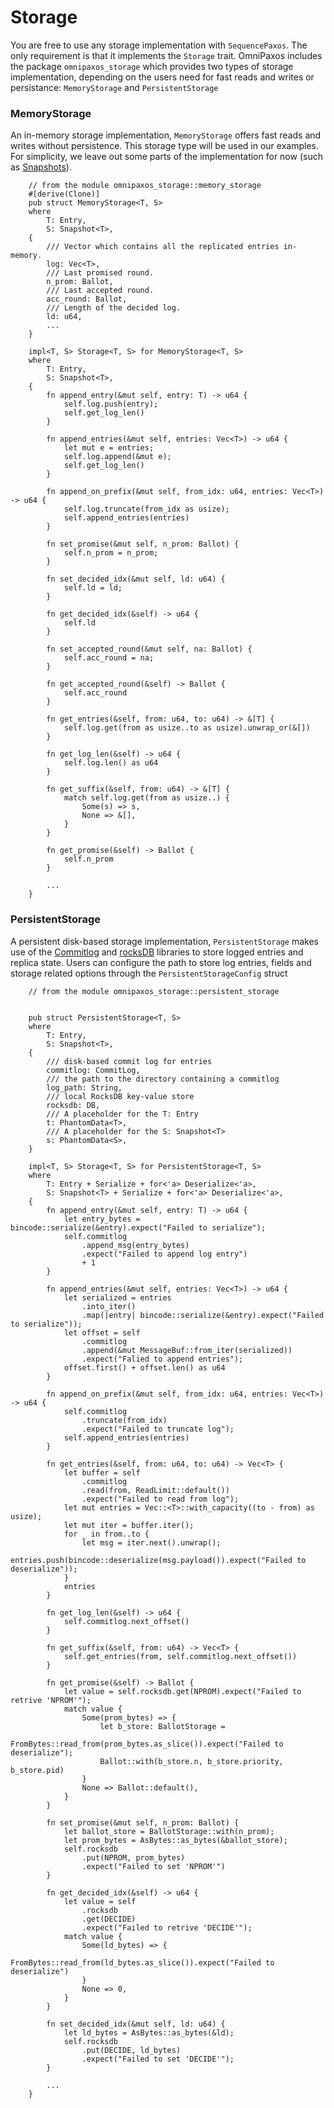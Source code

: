 # Storage
You are free to use any storage implementation with `SequencePaxos`. The only requirement is that it implements the `Storage` trait. OmniPaxos includes the package `omnipaxos_storage` which provides two types of storage implementation, depending on the users need for fast reads and writes or persistance: `MemoryStorage` and `PersistentStorage`

### MemoryStorage
An in-memory storage implementation, `MemoryStorage` offers fast reads and writes without persistence. This storage type will be used in our examples. For simplicity, we leave out some parts of the implementation for now (such as [Snapshots](../compaction.md)).
```rust,edition2018,no_run,noplaypen
    // from the module omnipaxos_storage::memory_storage
    #[derive(Clone)]
    pub struct MemoryStorage<T, S>
    where
        T: Entry,
        S: Snapshot<T>,
    {
        /// Vector which contains all the replicated entries in-memory.
        log: Vec<T>,
        /// Last promised round.
        n_prom: Ballot,
        /// Last accepted round.
        acc_round: Ballot,
        /// Length of the decided log.
        ld: u64,
        ...
    }

    impl<T, S> Storage<T, S> for MemoryStorage<T, S>
    where
        T: Entry,
        S: Snapshot<T>,
    {
        fn append_entry(&mut self, entry: T) -> u64 {
            self.log.push(entry);
            self.get_log_len()
        }

        fn append_entries(&mut self, entries: Vec<T>) -> u64 {
            let mut e = entries;
            self.log.append(&mut e);
            self.get_log_len()
        }

        fn append_on_prefix(&mut self, from_idx: u64, entries: Vec<T>) -> u64 {
            self.log.truncate(from_idx as usize);
            self.append_entries(entries)
        }

        fn set_promise(&mut self, n_prom: Ballot) {
            self.n_prom = n_prom;
        }

        fn set_decided_idx(&mut self, ld: u64) {
            self.ld = ld;
        }

        fn get_decided_idx(&self) -> u64 {
            self.ld
        }

        fn set_accepted_round(&mut self, na: Ballot) {
            self.acc_round = na;
        }

        fn get_accepted_round(&self) -> Ballot {
            self.acc_round
        }

        fn get_entries(&self, from: u64, to: u64) -> &[T] {
            self.log.get(from as usize..to as usize).unwrap_or(&[])
        }

        fn get_log_len(&self) -> u64 {
            self.log.len() as u64
        }

        fn get_suffix(&self, from: u64) -> &[T] {
            match self.log.get(from as usize..) {
                Some(s) => s,
                None => &[],
            }
        }

        fn get_promise(&self) -> Ballot {
            self.n_prom
        }
        
        ...
    }
```

### PersistentStorage
A persistent disk-based storage implementation, `PersistentStorage` makes use of the [Commitlog](https://crates.io/crates/commitlog) and [rocksDB](https://crates.io/crates/rocksdb) libraries to store logged entries and replica state. Users can configure the path to store log entries, fields and storage related options through the `PersistentStorageConfig` struct

```rust,edition2018,no_run,noplaypen
    // from the module omnipaxos_storage::persistent_storage

    
    pub struct PersistentStorage<T, S>
    where
        T: Entry,
        S: Snapshot<T>,
    {
        /// disk-based commit log for entries
        commitlog: CommitLog,
        /// the path to the directory containing a commitlog
        log_path: String,
        /// local RocksDB key-value store
        rocksdb: DB,
        /// A placeholder for the T: Entry
        t: PhantomData<T>,
        /// A placeholder for the S: Snapshot<T>
        s: PhantomData<S>,
    }

    impl<T, S> Storage<T, S> for PersistentStorage<T, S>
    where
        T: Entry + Serialize + for<'a> Deserialize<'a>,
        S: Snapshot<T> + Serialize + for<'a> Deserialize<'a>,
    {
        fn append_entry(&mut self, entry: T) -> u64 {
            let entry_bytes = bincode::serialize(&entry).expect("Failed to serialize");
            self.commitlog
                .append_msg(entry_bytes)
                .expect("Failed to append log entry")
                + 1
        }

        fn append_entries(&mut self, entries: Vec<T>) -> u64 {
            let serialized = entries
                .into_iter()
                .map(|entry| bincode::serialize(&entry).expect("Failed to serialize"));
            let offset = self
                .commitlog
                .append(&mut MessageBuf::from_iter(serialized))
                .expect("Falied to append entries");
            offset.first() + offset.len() as u64
        }

        fn append_on_prefix(&mut self, from_idx: u64, entries: Vec<T>) -> u64 {
            self.commitlog
                .truncate(from_idx)
                .expect("Failed to truncate log");
            self.append_entries(entries)
        }

        fn get_entries(&self, from: u64, to: u64) -> Vec<T> {
            let buffer = self
                .commitlog
                .read(from, ReadLimit::default())
                .expect("Failed to read from log");
            let mut entries = Vec::<T>::with_capacity((to - from) as usize);
            let mut iter = buffer.iter();
            for _ in from..to {
                let msg = iter.next().unwrap();
                entries.push(bincode::deserialize(msg.payload()).expect("Failed to deserialize"));
            }
            entries
        }

        fn get_log_len(&self) -> u64 {
            self.commitlog.next_offset()
        }

        fn get_suffix(&self, from: u64) -> Vec<T> {
            self.get_entries(from, self.commitlog.next_offset())
        }

        fn get_promise(&self) -> Ballot {
            let value = self.rocksdb.get(NPROM).expect("Failed to retrive 'NPROM'");
            match value {
                Some(prom_bytes) => {
                    let b_store: BallotStorage =
                        FromBytes::read_from(prom_bytes.as_slice()).expect("Failed to deserialize");
                    Ballot::with(b_store.n, b_store.priority, b_store.pid)
                }
                None => Ballot::default(),
            }
        }

        fn set_promise(&mut self, n_prom: Ballot) {
            let ballot_store = BallotStorage::with(n_prom);
            let prom_bytes = AsBytes::as_bytes(&ballot_store);
            self.rocksdb
                .put(NPROM, prom_bytes)
                .expect("Failed to set 'NPROM'")
        }

        fn get_decided_idx(&self) -> u64 {
            let value = self
                .rocksdb
                .get(DECIDE)
                .expect("Failed to retrive 'DECIDE'");
            match value {
                Some(ld_bytes) => {
                    FromBytes::read_from(ld_bytes.as_slice()).expect("Failed to deserialize")
                }
                None => 0,
            }
        }

        fn set_decided_idx(&mut self, ld: u64) {
            let ld_bytes = AsBytes::as_bytes(&ld);
            self.rocksdb
                .put(DECIDE, ld_bytes)
                .expect("Failed to set 'DECIDE'");
        }
            
        ...
    }
```


